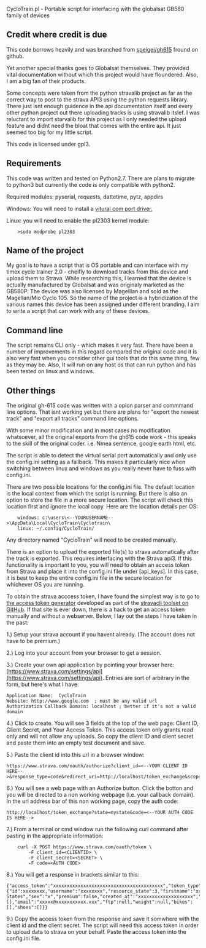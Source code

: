 CycloTrain.pl - Portable script for interfacing with the globalsat GB580 family of devices

Credit where credit is due
---------------------------
This code borrows heavily and was branched from [speigei/gh615](https://github.com/speigei/gh615) fround on github.

Yet another special thanks goes to Globalsat themselves. They provided vital documentation without which this project would have floundered.  Also, I am a big fan of their products.

Some concepts were taken from the python stravalib project as far as the correct way to post to the strava API3 using the python requests library. There just isnt enough guidence in the api documentation itself and every other python project out there uploading tracks is using stravalib itslef.  I was reluctant to import starvalib for this project as I only needed the upload feature and didnt need the bloat that comes with the entire api.  It just seemed too big for my little script.

This code is licensed under gpl3.

Requirements
------------
This code was written and tested on Python2.7.  There are plans to migrate to python3 but currently the code is only compatible with python2.

Required modules:
pyserial, requests, dattetime, pytz, appdirs

Windows:
You will need to install a [vitural com port driver.](http://www.st.com/en/development-tools/stsw-stm32102.html)

Linux:
you will need to enable the pl2303 kernel module:

		>sudo modprobe pl2303	

Name of the project
-------------------
My goal is to have a script that is OS portable and can interface with my timex cycle trainer 2.0 - cheifly to download tracks from this device and upload them to Strava.  While researching this, I learned that the device is actually manufactured by Globalsat and was originaly marketed as the GB580P.  The device was also licensed by Magelllan and sold as the Magellan/Mio Cyclo 105.  So the name of the project is a hybridization of the various names this device has been assigned under different branding.  I aim to write a script that can work with any of these devices.

Command line
------------
The script remains CLI only - which makes it very fast.  There have been a number of improvements in this regard compared the original code and it is also very fast when you consider other gui tools that do this same thing, few as they may be. Also, It will run on any host os that can run python and has been tested on linux and windows.

Other things
------------
The original gh-615 code was written with a opion parser and commmand line options. That isnt working yet but there are plans for "export the newest track" and "export all tracks" command line options.

With some minor modification and in most cases no modification whatsoever, all the original exports from the gh615 code work - this speaks to the skill of the original coder.  i.e. Nmea sentence, google earth html, etc.

The script is able to detect the virtual serial port automatically and only use the config.ini setting as a fallback.  This makes it particularly nice when switching between linux and windows as you really never have to fuss with config.ini.

There are two possible locations for the config.ini file. The default location is the local context from which the script is running. But there is also an option to store the file in a more secure location. The script will check this location first and ignore the local copy. Here are the location details per OS:

        windows: c:\users\<--YOURUSERNAME-->\AppData\Local\CycloTrain\Cyclotrain\
        linux: ~/.config/CycloTrain/

Any directory named "CycloTrain" will need to be created manually.

There is an option to upload the exported file(s) to strava automatically after the track is exported. This requires interfacing with the Strava api3. If this functionality is important to you, you will need to obtain an access token from Strava and place it into the config.ini file under [api_keys]. In this case, it is best to keep the entire config.ini file in the secure location for whichever OS you are running.

To obtain the strava acccess token, I have found the simplest way is to go to [the access token generator](//stravacli-dlenski.rhcloud.com) developed as part of the [stravacli toolset on GitHub](https://github.com/dlenski/stravacli).  If that site is ever down, there is a hack to get an access token manually and without a webserver. Below, I lay out the steps I have taken in the past:

1.) Setup your strava account if you havent already. (The account does not have to be premium.)

2.) Log into your account from your browser to get a session.

3.) Create your own api application by pointing your browser here: [https://www.strava.com/settings/api](https://www.strava.com/settings/api). Entries are sort of arbitrary in the form, but here's what I have:

	Application Name:  CycloTrain
	Website: http://www.google.com  ; must be any valid url
	Authorization Callback Domain: localhost ; better if it's not a valid domain

4.) Click to create.  You will see 3 fields at the top of the web page: Client ID, Client Secret, and Your Access Token.  This access token only grants read only and will not allow any uploads.  So copy the client ID and client secret and paste them into an empty test document and save. 

5.) Paste the client id into this url in a browser window:

	https://www.strava.com/oauth/authorize?client_id=<--YOUR CLIENT ID HERE-->&response_type=code&redirect_uri=http://localhost/token_exchange&scope=write&state=mystate&approval_prompt=force

6.) You will see a web page with an Authorize button.  Click the botton and you will be directed to a non working webpage (i.e. your callback domain).  In the url address bar of this non working page, copy the auth code:

 	http://localhost/token_exchange?state=mystate&code=<--YOUR AUTH CODE IS HERE-->

7.) From a terminal or cmd window run the following curl command after pasting in the appropriate information:

		curl -X POST https://www.strava.com/oauth/token \
		    -F client_id=<CLIENTID> \
		    -F client_secret=<SECRET> \
		    -F code=<AUTH CODE>

8.) You will get a response in brackets similar to this:

	{"access_token":"xxxxxxxxxxxxxxxxxxxxxxxxxxxxxxxxxxxxxxxx","token_type":"Bearer","athlete":{"id":xxxxxxxx,"username":"xxxxxxxx","resource_state":3,"firstname":"xxxx","lastname":"xxxx","city":"xxxxxxxxxxxxxx","state":"xxxx","country":"United States","sex":"x","premium":false,"created_at":"xxxxxxxxxxxxxxxxxxxx","updated_at":"xxxxxxxxxxxxxxxxxxxx","badge_type_id":0,"profile_medium":"avatar/athlete/medium.png","profile":"avatar/athlete/large.png","friend":null,"follower":null,"follower_count":0,"friend_count":0,"mutual_friend_count":0,"athlete_type":0,"date_preference":"%m/%d/%Y","measurement_preference":"feet","clubs":[],"email":"xxxxx@xxxxxxxxxxx.xxx","ftp":null,"weight":null,"bikes":[],"shoes":[]}}
 
9.) Copy the access token from the response and save it somwhere with the client id and the client secret. The script will need this access token in order to upload data to strava on your behalf. Paste the access token into the config.ini file.
